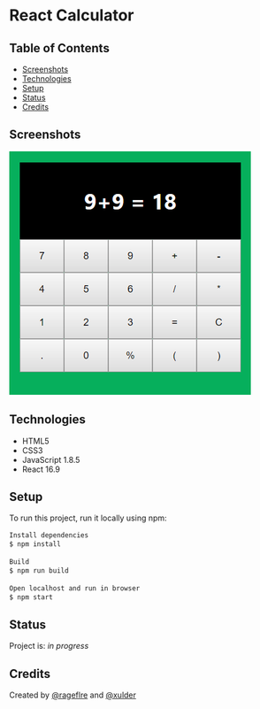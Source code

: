 # React Calculator

## Table of Contents
* [Screenshots](#screenshots)
* [Technologies](#technologies)
* [Setup](#setup)
* [Status](#status)
* [Credits](#credits)

## Screenshots

![image](./src/images/firstrelease.png)

## Technologies
* HTML5
* CSS3
* JavaScript 1.8.5
* React 16.9

## Setup
To run this project, run it locally using npm:

```
Install dependencies
$ npm install

Build
$ npm run build

Open localhost and run in browser
$ npm start
```

## Status
Project is: _in progress_

## Credits
Created by [@rageflre](https://github.com/rageflre/) and [@xulder](https://github.com/xulder/)
